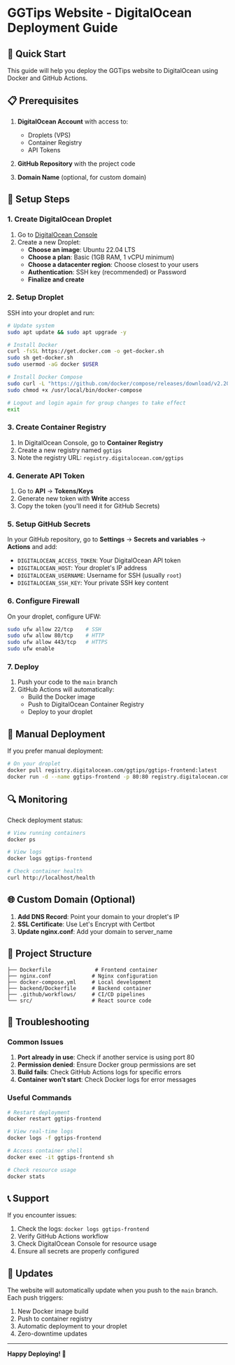 # GGTips Website - DigitalOcean Deployment Guide

## 🚀 Quick Start

This guide will help you deploy the GGTips website to DigitalOcean using Docker and GitHub Actions.

## 📋 Prerequisites

1. **DigitalOcean Account** with access to:
   - Droplets (VPS)
   - Container Registry
   - API Tokens

2. **GitHub Repository** with the project code

3. **Domain Name** (optional, for custom domain)

## 🔧 Setup Steps

### 1. Create DigitalOcean Droplet

1. Go to [DigitalOcean Console](https://cloud.digitalocean.com/)
2. Create a new Droplet:
   - **Choose an image**: Ubuntu 22.04 LTS
   - **Choose a plan**: Basic (1GB RAM, 1 vCPU minimum)
   - **Choose a datacenter region**: Choose closest to your users
   - **Authentication**: SSH key (recommended) or Password
   - **Finalize and create**

### 2. Setup Droplet

SSH into your droplet and run:

```bash
# Update system
sudo apt update && sudo apt upgrade -y

# Install Docker
curl -fsSL https://get.docker.com -o get-docker.sh
sudo sh get-docker.sh
sudo usermod -aG docker $USER

# Install Docker Compose
sudo curl -L "https://github.com/docker/compose/releases/download/v2.20.0/docker-compose-$(uname -s)-$(uname -m)" -o /usr/local/bin/docker-compose
sudo chmod +x /usr/local/bin/docker-compose

# Logout and login again for group changes to take effect
exit
```

### 3. Create Container Registry

1. In DigitalOcean Console, go to **Container Registry**
2. Create a new registry named `ggtips`
3. Note the registry URL: `registry.digitalocean.com/ggtips`

### 4. Generate API Token

1. Go to **API** → **Tokens/Keys**
2. Generate new token with **Write** access
3. Copy the token (you'll need it for GitHub Secrets)

### 5. Setup GitHub Secrets

In your GitHub repository, go to **Settings** → **Secrets and variables** → **Actions** and add:

- `DIGITALOCEAN_ACCESS_TOKEN`: Your DigitalOcean API token
- `DIGITALOCEAN_HOST`: Your droplet's IP address
- `DIGITALOCEAN_USERNAME`: Username for SSH (usually `root`)
- `DIGITALOCEAN_SSH_KEY`: Your private SSH key content

### 6. Configure Firewall

On your droplet, configure UFW:

```bash
sudo ufw allow 22/tcp    # SSH
sudo ufw allow 80/tcp    # HTTP
sudo ufw allow 443/tcp   # HTTPS
sudo ufw enable
```

### 7. Deploy

1. Push your code to the `main` branch
2. GitHub Actions will automatically:
   - Build the Docker image
   - Push to DigitalOcean Container Registry
   - Deploy to your droplet

## 🐳 Manual Deployment

If you prefer manual deployment:

```bash
# On your droplet
docker pull registry.digitalocean.com/ggtips/ggtips-frontend:latest
docker run -d --name ggtips-frontend -p 80:80 registry.digitalocean.com/ggtips/ggtips-frontend:latest
```

## 🔍 Monitoring

Check deployment status:

```bash
# View running containers
docker ps

# View logs
docker logs ggtips-frontend

# Check container health
curl http://localhost/health
```

## 🌐 Custom Domain (Optional)

1. **Add DNS Record**: Point your domain to your droplet's IP
2. **SSL Certificate**: Use Let's Encrypt with Certbot
3. **Update nginx.conf**: Add your domain to server_name

## 📁 Project Structure

```
├── Dockerfile              # Frontend container
├── nginx.conf             # Nginx configuration
├── docker-compose.yml     # Local development
├── backend/Dockerfile     # Backend container
├── .github/workflows/     # CI/CD pipelines
└── src/                   # React source code
```

## 🚨 Troubleshooting

### Common Issues

1. **Port already in use**: Check if another service is using port 80
2. **Permission denied**: Ensure Docker group permissions are set
3. **Build fails**: Check GitHub Actions logs for specific errors
4. **Container won't start**: Check Docker logs for error messages

### Useful Commands

```bash
# Restart deployment
docker restart ggtips-frontend

# View real-time logs
docker logs -f ggtips-frontend

# Access container shell
docker exec -it ggtips-frontend sh

# Check resource usage
docker stats
```

## 📞 Support

If you encounter issues:
1. Check the logs: `docker logs ggtips-frontend`
2. Verify GitHub Actions workflow
3. Check DigitalOcean Console for resource usage
4. Ensure all secrets are properly configured

## 🔄 Updates

The website will automatically update when you push to the `main` branch. Each push triggers:
1. New Docker image build
2. Push to container registry
3. Automatic deployment to your droplet
4. Zero-downtime updates

---

**Happy Deploying! 🎉**
